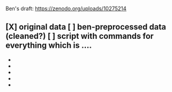 
Ben's draft:
 https://zenodo.org/uploads/10275214


[X] original data
[ ] ben-preprocessed data (cleaned?)
[ ] script with commands for everything which is ....
  - 
  - 
  - 
  - 
  - 
  - 
